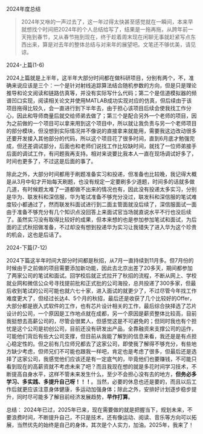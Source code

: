 2024年度总结

>2024年又咻的一声过去了，这一年过得太快甚至感觉就在一瞬间，本来早就想找个时间把2024年的个人总结给写了，结果是一拖再拖，从跨年前一天拖到春节，又从春节拖到现在，终于趁着周末现在闲聊无事就赶紧写点东西出来，算是对去年的整体总结与对来年的展望吧。文笔还不够优美，请见谅。

2024-上篇(1-6)

2024上篇就是上半年，这半年大部分时间都在做科研项目，分别有两个，不，准确来说应该是三个：一个是针对射线追踪算法结合随机参数的方向，但是只是理论推导和论文阅读和链路仿真等，并没有实际写什么代码；第二个是信道模拟器的频谱凹口实现，阅读相关论文并使用MATLAB成功实现对应的仿真，但后续由于该项目拖得比较久，会一直进行到下半年去，由于担心该项目后续会使我找工作分心，因此和导师商量后就交给师弟去做了；第三个是配合另外一个老师的项目，因为之前做的一个项目可以拿来用到这个项目中，所以就让我负责与另一个老师项目的部分模块，但没想到实际情况并不像说的直接拿来就能用，需要我这边改动很多还要开发接入其他部分的代码，所以这个项目花了很多时间，直到6月底才勉强完成，但还差调试部分，后面也和老师们说找工作比较缺时间，就找了一位师弟接手后面的调试工作，有问题我再支持。相对来说要比我本人一直在现场调试好多了，时间也更多了，不过这是后面的事了。

除此之外，大部分时间都用于刷题准备实习和投递，但准备也比较晚，我记得大概是从3月中旬才开始每天刷题，也没有规定一定要刷多少道题，时间多的话就多做几道，有时候题太难了一道都做不出来的情况也有，因此没有投递太多实习，分别是华为、联发科和深信服，华为笔试准备不够充分没过，联发科和深信服的笔试难度较小都通过了，然而联发科面试进行到二面主管面就没后续了，深信服面试一面由于准备不够充分有几个知识点没回答上来面试官当场就直说水平不行也没后续了。虽然实习没有取得比较好的成果，但本来想的也是参加参加笔试和面试，为后面的正式秋招做准备，不过却没有想到投递华为实习让我错失了进入华为这个珍贵的机会，这也是后话了。

2024-下篇(7-12)

2024下篇这半年时间大部分时间都是秋招，从7月一直持续到11月多。但7月份的时候由于之前做的项目需要添加新功能，因此去北京出差了20多天，期间都参加了两家公司的笔试和面试。回学校后就正式拉开了秋招的流程，不断从网上、学校就业网和微信公众号寻找提前批和正式批的公司海投，总共投递了300多家，但最后收到笔试的公司可能也就六七十家，进入面试的就更少了，不过尽管今年找工作难度更大了，但经过长达4、5个月的秋招，最后还是收获了几个比较好的Offer，大部分都是嵌入式软件的工作，也有芯片设计相关的工作，最后综合抉择选了芯片设计的公司，一个原因是工作地点就在成都，另一个原因是薪资整体比较高，目前我挺想去高薪公司的，尽管会很累人，但感觉这是不可避免的；但同时我也有个担忧是这个公司是初创公司，目前还没有研发出产品，全靠融资来支撑公司的运作，可能他们背后有些大公司支撑，但目前从我能了解到的信息来看，我还是是有点担心稳定性的。但之前有几位师兄都去了这家公司，即使我了解得不够充分，有些地方缺少考虑，但师兄们不可能也跟我一样吧，肯定也是考虑了很多，但最后还是选择了这家公司，我感觉他们应该还是有一定底气的，毕竟他们也要赚钱，不可能只看到现在的高薪资就不考虑未来了吧？而且我现在想的就是多花时间学习技术，不断提高自身水平，这样不管未来发生什么，至少不会担心没有去的地方，**但务必多学习、多实践、多提升自己呀！！！**。当然，必要的休息也还是要的，而且以后工作后就更应该注意身体健康，多运动加强身体；除此之外，安排好计划逐步稳步提升，同时尽可能多了解目前经济发展趋势，**早作打算**。

总结：
2024年已过，2025年已来，现在需要做的就是把握当下，规划未来，不要浪费时间，不断提升自己，不只是技术，还有像运动、阅读、音乐等方向可以拓展，当然优先的始终是自己的身体，其次是个人实力，加油。2025年，我来了！